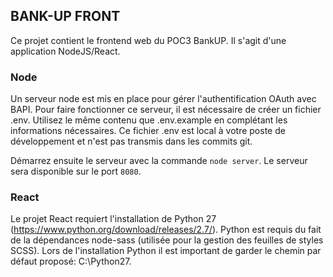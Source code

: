 
## BANK-UP FRONT

Ce projet contient le frontend web du POC3 BankUP.
Il s'agit d'une application NodeJS/React.

### Node

Un serveur node est mis en place pour gérer l'authentification OAuth avec BAPI.
Pour faire fonctionner ce serveur, il est nécessaire de créer un fichier .env.
Utilisez le même contenu que .env.example en complétant les informations nécessaires.
Ce fichier .env est local à votre poste de développement et n'est pas transmis dans les commits git.

Démarrez ensuite le serveur avec la commande `node server`. Le serveur sera disponible sur le port `8080`.

### React

Le projet React requiert l'installation de Python 27 (https://www.python.org/download/releases/2.7/).
Python est requis du fait de la dépendances node-sass (utilisée pour la gestion des feuilles de styles SCSS).
Lors de l'installation Python il est important de garder le chemin par défaut proposé: C:\Python27.

